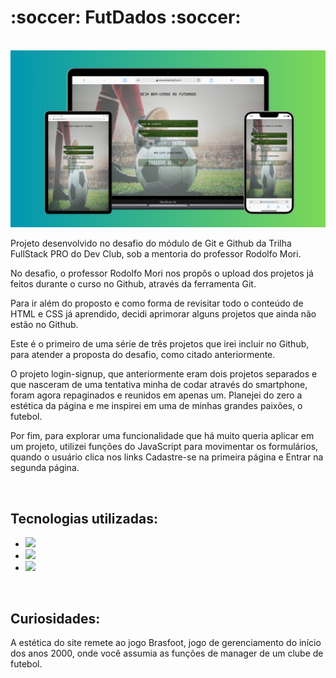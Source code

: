 <h1>:soccer: FutDados :soccer:</h1>
<br>

<img src="https://github.com/eduardobetti/login-signup/blob/master/assets/mockup.png?raw=true" alt="mockup">
<br>

<p>Projeto desenvolvido no desafio do módulo de Git e Github da Trilha FullStack PRO do Dev Club, sob a mentoria do professor Rodolfo Mori.</p>
<p>No desafio, o professor Rodolfo Mori nos propôs o upload dos projetos já feitos durante o curso no Github, através da ferramenta Git.</p>
<p>Para ir além do proposto e como forma de revisitar todo o conteúdo de HTML e CSS já aprendido, decidi aprimorar alguns projetos que ainda não estão no Github.</p>
<p>Este é o primeiro de uma série de três projetos que irei incluir no Github, para atender a proposta do desafio, como citado anteriormente.</p>
<p>O projeto login-signup, que anteriormente eram dois projetos separados e que nasceram de uma tentativa minha de codar através do smartphone, 
foram agora repaginados e reunidos em apenas um. Planejei do zero a estética da página e me inspirei em uma de minhas grandes paixões, o futebol.</p>
<p>Por fim, para explorar uma funcionalidade que há muito queria aplicar em um projeto, utilizei funções do JavaScript para movimentar os formulários, 
quando o usuário clica nos links Cadastre-se na primeira página e Entrar na segunda página.</p>
<br>

<h2>Tecnologias utilizadas:</h2>

- <img src="https://img.shields.io/badge/HTML5-E34F26?style=for-the-badge&logo=html5&logoColor=white">

- <img src="https://img.shields.io/badge/CSS3-1572B6?style=for-the-badge&logo=css3&logoColor=white">

- <img src="https://img.shields.io/badge/JavaScript-F7DF1E?style=for-the-badge&logo=javascript&logoColor=black">
<br>

<h2>Curiosidades:</h2>
<p>A estética do site remete ao jogo Brasfoot, jogo de gerenciamento do início dos anos 2000, onde você assumia as funções de manager de um clube de futebol.</p>
